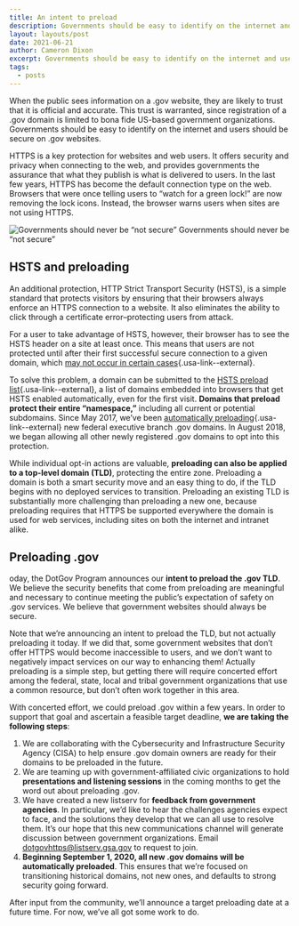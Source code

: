 ```yaml
---
title: An intent to preload
description: Governments should be easy to identify on the internet and users should be secure on .gov websites.
layout: layouts/post
date: 2021-06-21
author: Cameron Dixon
excerpt: Governments should be easy to identify on the internet and users should be secure on .gov websites. Today, the DotGov Program announces our intent to preload the .gov TLD.
tags:
  - posts
---
```


When the public sees information on a .gov website, they are likely to trust that it is official and accurate. This trust is warranted, since registration of a .gov domain is limited to bona fide US-based government organizations. Governments should be easy to identify on the internet and users should be secure on .gov websites.

HTTPS is a key protection for websites and web users. It offers security and privacy when connecting to the web, and provides governments the assurance that what they publish is what is delivered to users. In the last few years, HTTPS has become the default connection type on the web. Browsers that were once telling users to “watch for a green lock!” are now removing the lock icons. Instead, the browser warns users when sites are not using HTTPS.

![Governments should never be “not secure”](../../_img/securedotgov.png) Governments should never be “not secure”

## HSTS and preloading

An additional protection, HTTP Strict Transport Security (HSTS), is a simple standard that protects visitors by ensuring that their browsers always enforce an HTTPS connection to a website. It also eliminates the ability to click through a certificate error–protecting users from attack.

For a user to take advantage of HSTS, however, their browser has to see the HSTS header on a site at least once. This means that users are not protected until after their first successful secure connection to a given domain, which [may not occur in certain cases](https://https.cio.gov/hsts/#hsts-preloading){.usa-link--external}.

To solve this problem, a domain can be submitted to the [HSTS preload list](https://hstspreload.org/){.usa-link--external}, a list of domains embedded into browsers that get HSTS enabled automatically, even for the first visit. **Domains that preload protect their entire “namespace,”** including all current or potential subdomains. Since May 2017, we’ve been [automatically preloading](https://www.cio.gov/2017/01/19/automatic-https.html){.usa-link--external} new federal executive branch .gov domains. In August 2018, we began allowing all other newly registered .gov domains to opt into this protection.

While individual opt-in actions are valuable, **preloading can also be applied to a top-level domain (TLD)**, protecting the entire zone. Preloading a domain is both a smart security move and an easy thing to do, if the TLD begins with no deployed services to transition. Preloading an existing TLD is substantially more challenging than preloading a new one, because preloading requires that HTTPS be supported everywhere the domain is used for web services, including sites on both the internet and intranet alike.

## Preloading .gov

oday, the DotGov Program announces our **intent to preload the .gov TLD**. We believe the security benefits that come from preloading are meaningful and necessary to continue meeting the public’s expectation of safety on .gov services. We believe that government websites should always be secure.

Note that we’re announcing an intent to preload the TLD, but not actually preloading it today. If we did that, some government websites that don’t offer HTTPS would become inaccessible to users, and we don’t want to negatively impact services on our way to enhancing them! Actually preloading is a simple step, but getting there will require concerted effort among the federal, state, local and tribal government organizations that use a common resource, but don’t often work together in this area.

With concerted effort, we could preload .gov within a few years. In order to support that goal and ascertain a feasible target deadline, **we are taking the following steps**:

1. We are collaborating with the Cybersecurity and Infrastructure Security Agency (CISA) to help ensure .gov domain owners are ready for their domains to be preloaded in the future.
2. We are teaming up with government-affiliated civic organizations to hold **presentations and listening sessions** in the coming months to get the word out about preloading .gov.
3. We have created a new listserv for **feedback from government agencies**. In particular, we’d like to hear the challenges agencies expect to face, and the solutions they develop that we can all use to resolve them. It’s our hope that this new communications channel will generate discussion between government organizations. Email dotgovhttps@listserv.gsa.gov to request to join.
4. **Beginning September 1, 2020, all new .gov domains will be automatically preloaded**. This ensures that we’re focused on transitioning historical domains, not new ones, and defaults to strong security going forward.

After input from the community, we’ll announce a target preloading date at a future time. For now, we’ve all got some work to do.


